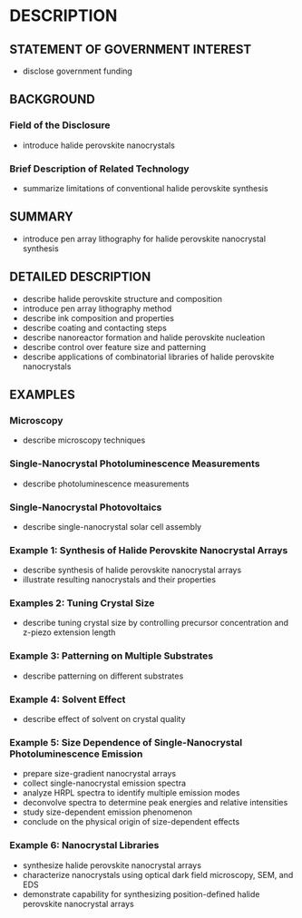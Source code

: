 # DESCRIPTION

## STATEMENT OF GOVERNMENT INTEREST

- disclose government funding

## BACKGROUND

### Field of the Disclosure

- introduce halide perovskite nanocrystals

### Brief Description of Related Technology

- summarize limitations of conventional halide perovskite synthesis

## SUMMARY

- introduce pen array lithography for halide perovskite nanocrystal synthesis

## DETAILED DESCRIPTION

- describe halide perovskite structure and composition
- introduce pen array lithography method
- describe ink composition and properties
- describe coating and contacting steps
- describe nanoreactor formation and halide perovskite nucleation
- describe control over feature size and patterning
- describe applications of combinatorial libraries of halide perovskite nanocrystals

## EXAMPLES

### Microscopy

- describe microscopy techniques

### Single-Nanocrystal Photoluminescence Measurements

- describe photoluminescence measurements

### Single-Nanocrystal Photovoltaics

- describe single-nanocrystal solar cell assembly

### Example 1: Synthesis of Halide Perovskite Nanocrystal Arrays

- describe synthesis of halide perovskite nanocrystal arrays
- illustrate resulting nanocrystals and their properties

### Examples 2: Tuning Crystal Size

- describe tuning crystal size by controlling precursor concentration and z-piezo extension length

### Example 3: Patterning on Multiple Substrates

- describe patterning on different substrates

### Example 4: Solvent Effect

- describe effect of solvent on crystal quality

### Example 5: Size Dependence of Single-Nanocrystal Photoluminescence Emission

- prepare size-gradient nanocrystal arrays
- collect single-nanocrystal emission spectra
- analyze HRPL spectra to identify multiple emission modes
- deconvolve spectra to determine peak energies and relative intensities
- study size-dependent emission phenomenon
- conclude on the physical origin of size-dependent effects

### Example 6: Nanocrystal Libraries

- synthesize halide perovskite nanocrystal arrays
- characterize nanocrystals using optical dark field microscopy, SEM, and EDS
- demonstrate capability for synthesizing position-defined halide perovskite nanocrystal arrays


